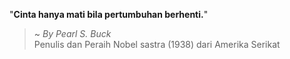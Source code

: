 "**Cinta hanya mati bila pertumbuhan berhenti.**"

> ~ _By Pearl S. Buck_  
Penulis dan Peraih Nobel sastra (1938) dari Amerika Serikat
